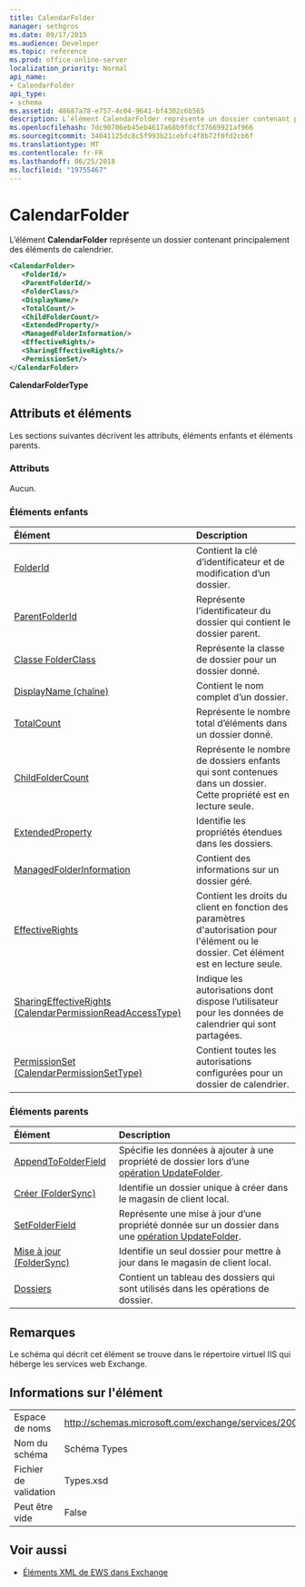 ```yaml
---
title: CalendarFolder
manager: sethgros
ms.date: 09/17/2015
ms.audience: Developer
ms.topic: reference
ms.prod: office-online-server
localization_priority: Normal
api_name:
- CalendarFolder
api_type:
- schema
ms.assetid: 48687a78-e757-4c04-9641-bf4302c6b565
description: L’élément CalendarFolder représente un dossier contenant principalement des éléments de calendrier.
ms.openlocfilehash: 7dc90706eb45eb4617a68b9fdcf37669921af966
ms.sourcegitcommit: 34041125dc8c5f993b21cebfc4f8b72f0fd2cb6f
ms.translationtype: MT
ms.contentlocale: fr-FR
ms.lasthandoff: 06/25/2018
ms.locfileid: "19755467"
---
```

# <a name="calendarfolder"></a>CalendarFolder

L’élément **CalendarFolder** représente un dossier contenant principalement des éléments de calendrier. 
  
```xml
<CalendarFolder>
   <FolderId/>
   <ParentFolderId/>
   <FolderClass/>
   <DisplayName/>
   <TotalCount/>
   <ChildFolderCount/>
   <ExtendedProperty/>
   <ManagedFolderInformation/>
   <EffectiveRights/>
   <SharingEffectiveRights/>
   <PermissionSet/>
</CalendarFolder>
```

 **CalendarFolderType**
## <a name="attributes-and-elements"></a>Attributs et éléments

Les sections suivantes décrivent les attributs, éléments enfants et éléments parents.
  
### <a name="attributes"></a>Attributs

Aucun.
  
### <a name="child-elements"></a>Éléments enfants

|**Élément**|**Description**|
|:-----|:-----|
|[FolderId](folderid.md) <br/> |Contient la clé d’identificateur et de modification d’un dossier.  <br/> |
|[ParentFolderId](parentfolderid.md) <br/> |Représente l’identificateur du dossier qui contient le dossier parent.  <br/> |
|[Classe FolderClass](folderclass.md) <br/> |Représente la classe de dossier pour un dossier donné.  <br/> |
|[DisplayName (chaîne)](displayname-string.md) <br/> |Contient le nom complet d’un dossier.  <br/> |
|[TotalCount](totalcount.md) <br/> |Représente le nombre total d’éléments dans un dossier donné.  <br/> |
|[ChildFolderCount](childfoldercount.md) <br/> |Représente le nombre de dossiers enfants qui sont contenues dans un dossier. Cette propriété est en lecture seule.  <br/> |
|[ExtendedProperty](extendedproperty.md) <br/> |Identifie les propriétés étendues dans les dossiers.  <br/> |
|[ManagedFolderInformation](managedfolderinformation.md) <br/> |Contient des informations sur un dossier géré.  <br/> |
|[EffectiveRights](effectiverights.md) <br/> |Contient les droits du client en fonction des paramètres d'autorisation pour l'élément ou le dossier. Cet élément est en lecture seule.  <br/> |
|[SharingEffectiveRights (CalendarPermissionReadAccessType)](sharingeffectiverights-calendarpermissionreadaccesstype.md) <br/> |Indique les autorisations dont dispose l’utilisateur pour les données de calendrier qui sont partagées.  <br/> |
|[PermissionSet (CalendarPermissionSetType)](permissionset-calendarpermissionsettype.md) <br/> |Contient toutes les autorisations configurées pour un dossier de calendrier.  <br/> |
   
### <a name="parent-elements"></a>Éléments parents

|**Élément**|**Description**|
|:-----|:-----|
|[AppendToFolderField](appendtofolderfield.md) <br/> |Spécifie les données à ajouter à une propriété de dossier lors d’une [opération UpdateFolder](updatefolder-operation.md).  <br/> |
|[Créer (FolderSync)](create-foldersync.md) <br/> |Identifie un dossier unique à créer dans le magasin de client local.  <br/> |
|[SetFolderField](setfolderfield.md) <br/> |Représente une mise à jour d’une propriété donnée sur un dossier dans une [opération UpdateFolder](updatefolder-operation.md).  <br/> |
|[Mise à jour (FolderSync)](update-foldersync.md) <br/> |Identifie un seul dossier pour mettre à jour dans le magasin de client local.  <br/> |
|[Dossiers](folders-ex15websvcsotherref.md) <br/> |Contient un tableau des dossiers qui sont utilisés dans les opérations de dossier.  <br/> |
   
## <a name="remarks"></a>Remarques

Le schéma qui décrit cet élément se trouve dans le répertoire virtuel IIS qui héberge les services web Exchange.
  
## <a name="element-information"></a>Informations sur l'élément

|||
|:-----|:-----|
|Espace de noms  <br/> |http://schemas.microsoft.com/exchange/services/2006/types  <br/> |
|Nom du schéma  <br/> |Schéma Types  <br/> |
|Fichier de validation  <br/> |Types.xsd  <br/> |
|Peut être vide  <br/> |False  <br/> |
   
## <a name="see-also"></a>Voir aussi



- [Éléments XML de EWS dans Exchange](ews-xml-elements-in-exchange.md)

